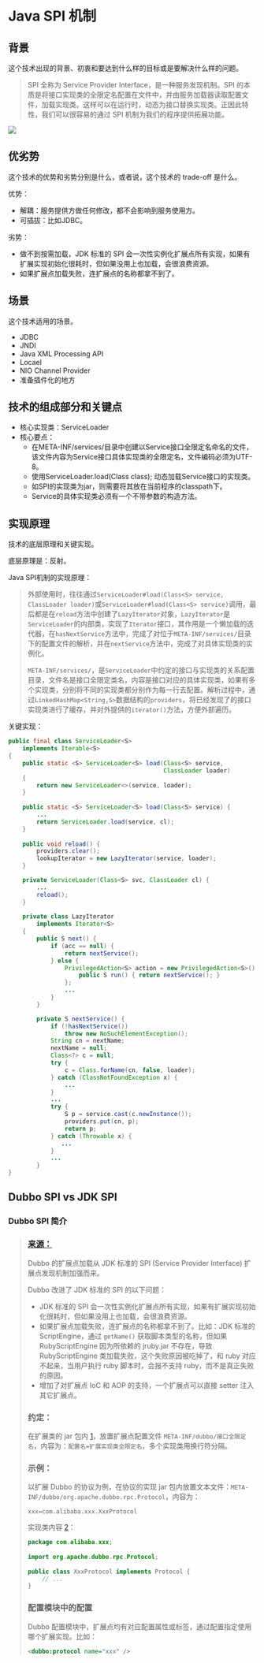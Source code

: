# Java SPI 机制

## 背景

这个技术出现的背景、初衷和要达到什么样的目标或是要解决什么样的问题。

> SPI 全称为 Service Provider Interface，是一种服务发现机制。SPI 的本质是将接口实现类的全限定名配置在文件中，并由服务加载器读取配置文件，加载实现类。这样可以在运行时，动态为接口替换实现类。正因此特性，我们可以很容易的通过 SPI 机制为我们的程序提供拓展功能。

![](C:\study\study-notes\Java\spi\images\spi.jpg)

## 优劣势

这个技术的优势和劣势分别是什么，或者说，这个技术的 trade-off 是什么。

优势：

- 解耦：服务提供方做任何修改，都不会影响到服务使用方。
- 可插拔：比如JDBC。

劣势：

- 做不到按需加载，JDK 标准的 SPI 会一次性实例化扩展点所有实现，如果有扩展实现初始化很耗时，但如果没用上也加载，会很浪费资源。
- 如果扩展点加载失败，连扩展点的名称都拿不到了。

## 场景

这个技术适用的场景。

- JDBC
- JNDI
- Java XML Processing API
- Locael
- NIO Channel Provider
- 准备插件化的地方

## 技术的组成部分和关键点

- 核心实现类：ServiceLoader
- 核心要点：
  - 在META-INF/services/目录中创建以Service接口全限定名命名的文件，该文件内容为Service接口具体实现类的全限定名，文件编码必须为UTF-8。
  - 使用ServiceLoader.load(Class class); 动态加载Service接口的实现类。
  - 如SPI的实现类为jar，则需要将其放在当前程序的classpath下。
  - Service的具体实现类必须有一个不带参数的构造方法。

## 实现原理

技术的底层原理和关键实现。

底层原理是：反射。

Java SPI机制的实现原理：

> 外部使用时，往往通过`ServiceLoader#load(Class<S> service, ClassLoader loader)`或`ServiceLoader#load(Class<S> service)`调用，最后都是在`reload`方法中创建了`LazyIterator`对象，`LazyIterator`是`ServiceLoader`的内部类，实现了`Iterator`接口，其作用是一个懒加载的迭代器，在`hasNextService`方法中，完成了对位于`META-INF/services/`目录下的配置文件的解析，并在`nextService`方法中，完成了对具体实现类的实例化。
>
> `META-INF/services/`，是`ServiceLoader`中约定的接口与实现类的关系配置目录，文件名是接口全限定类名，内容是接口对应的具体实现类，如果有多个实现类，分别将不同的实现类都分别作为每一行去配置。解析过程中，通过`LinkedHashMap<String,S>`数据结构的`providers`，将已经发现了的接口实现类进行了缓存，并对外提供的`iterator()`方法，方便外部遍历。

关键实现：

```java
public final class ServiceLoader<S>
    implements Iterable<S>
{
    public static <S> ServiceLoader<S> load(Class<S> service,
                                            ClassLoader loader)
    {
        return new ServiceLoader<>(service, loader);
    }
    
    public static <S> ServiceLoader<S> load(Class<S> service) {
        ...
        return ServiceLoader.load(service, cl);    
    }
    
    public void reload() {
        providers.clear();
        lookupIterator = new LazyIterator(service, loader);
    }

    private ServiceLoader(Class<S> svc, ClassLoader cl) {
        ...
        reload();
    }
    
    private class LazyIterator
        implements Iterator<S>
    {
        public S next() {
            if (acc == null) {
                return nextService();
            } else {
                PrivilegedAction<S> action = new PrivilegedAction<S>() {
                    public S run() { return nextService(); }
                };
                ...
            }
        }

        private S nextService() {
            if (!hasNextService())
                throw new NoSuchElementException();
            String cn = nextName;
            nextName = null;
            Class<?> c = null;
            try {
                c = Class.forName(cn, false, loader);
            } catch (ClassNotFoundException x) {
                ...
            }
            ...
            try {
                S p = service.cast(c.newInstance());
                providers.put(cn, p);
                return p;
            } catch (Throwable x) {
               ...
            }
            ...
        }        
}
```

## Dubbo SPI vs JDK SPI

### Dubbo SPI 简介

> ### [来源：](https://dubbo.apache.org/zh/docs/v2.7/dev/spi/#来源)
>
> Dubbo 的扩展点加载从 JDK 标准的 SPI (Service Provider Interface) 扩展点发现机制加强而来。
>
> Dubbo 改进了 JDK 标准的 SPI 的以下问题：
>
> - JDK 标准的 SPI 会一次性实例化扩展点所有实现，如果有扩展实现初始化很耗时，但如果没用上也加载，会很浪费资源。
> - 如果扩展点加载失败，连扩展点的名称都拿不到了。比如：JDK 标准的 ScriptEngine，通过 `getName()` 获取脚本类型的名称，但如果 RubyScriptEngine 因为所依赖的 jruby.jar 不存在，导致 RubyScriptEngine 类加载失败，这个失败原因被吃掉了，和 ruby 对应不起来，当用户执行 ruby 脚本时，会报不支持 ruby，而不是真正失败的原因。
> - 增加了对扩展点 IoC 和 AOP 的支持，一个扩展点可以直接 setter 注入其它扩展点。
>
> ### 约定：
>
> 在扩展类的 jar 包内 [1](https://dubbo.apache.org/zh/docs/v2.7/dev/spi/#fn:1)，放置扩展点配置文件 `META-INF/dubbo/接口全限定名`，内容为：`配置名=扩展实现类全限定名`，多个实现类用换行符分隔。
>
> ### 示例：
>
> 以扩展 Dubbo 的协议为例，在协议的实现 jar 包内放置文本文件：`META-INF/dubbo/org.apache.dubbo.rpc.Protocol`，内容为：
>
> ```fallback
> xxx=com.alibaba.xxx.XxxProtocol
> ```
>
> 实现类内容 [2](https://dubbo.apache.org/zh/docs/v2.7/dev/spi/#fn:2)：
>
> ```java
> package com.alibaba.xxx;
>  
> import org.apache.dubbo.rpc.Protocol;
>  
> public class XxxProtocol implements Protocol { 
>     // ...
> }
> ```
>
> ### 配置模块中的配置
>
> Dubbo 配置模块中，扩展点均有对应配置属性或标签，通过配置指定使用哪个扩展实现。比如：
>
> ```xml
> <dubbo:protocol name="xxx" />
> ```



